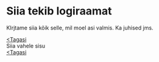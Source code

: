 # Siia tekib logiraamat

KIrjtame siia kõik selle, mil moel asi valmis. Ka juhised jms.

[<Tagasi](../../README.md)  
Siia vahele sisu  
[<Tagasi](../../README.md)
